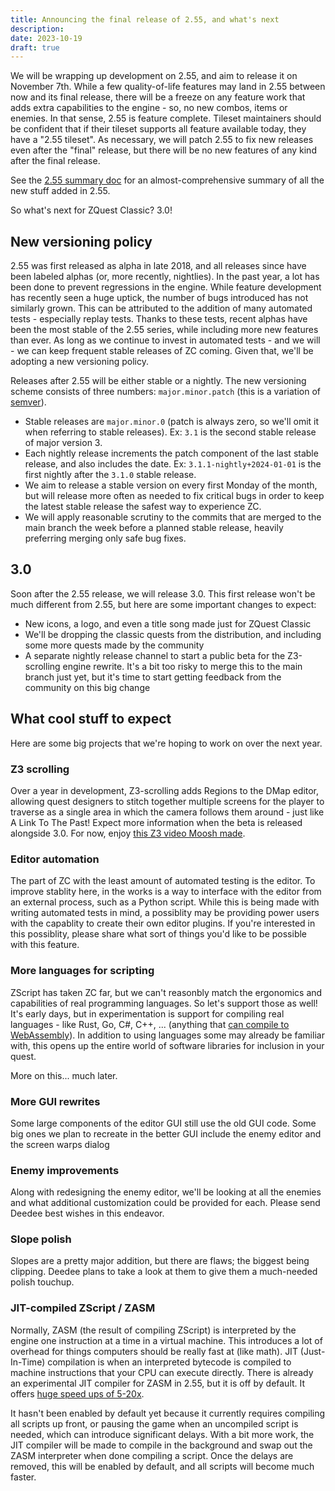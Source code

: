 ```yaml
---
title: Announcing the final release of 2.55, and what's next
description: 
date: 2023-10-19
draft: true
---
```


We will be wrapping up development on 2.55, and aim to release it on November 7th. While a few quality-of-life features may land in 2.55 between now and its final release, there will be a freeze on any feature work that adds extra capabilities to the engine - so, no new combos, items or enemies. In that sense, 2.55 is feature complete. Tileset maintainers should be confident that if their tileset supports all feature available today, they have a "2.55 tileset". As necessary, we will patch 2.55 to fix new releases even after the "final" release, but there will be no new features of any kind after the final release.

See the [2.55 summary doc](/docs/2.55/) for an almost-comprehensive summary of all the new stuff added in 2.55.

So what's next for ZQuest Classic? 3.0!

## New versioning policy

2.55 was first released as alpha in late 2018, and all releases since have been labeled alphas (or, more recently, nightlies). In the past year, a lot has been done to prevent regressions in the engine. While feature development has recently seen a huge uptick, the number of bugs introduced has not similarly grown. This can be attributed to the addition of many automated tests - especially replay tests. Thanks to these tests, recent alphas have been the most stable of the 2.55 series, while including more new features than ever. As long as we continue to invest in automated tests - and we will - we can keep frequent stable releases of ZC coming. Given that, we'll be adopting a new versioning policy.

Releases after 2.55 will be either stable or a nightly. The new versioning scheme consists of three numbers: `major.minor.patch` (this is a variation of [semver](https://semver.org/)).

* Stable releases are `major.minor.0` (patch is always zero, so we'll omit it when referring to stable releases). Ex: `3.1` is the second stable release of major version 3.
* Each nightly release increments the patch component of the last stable release, and also includes the date. Ex: `3.1.1-nightly+2024-01-01` is the first nightly after the `3.1.0` stable release.
* We aim to release a stable version on every first Monday of the month, but will release more often as needed to fix critical bugs in order to keep the latest stable release the safest way to experience ZC.
* We will apply reasonable scrutiny to the commits that are merged to the main branch the week before a planned stable release, heavily preferring merging only safe bug fixes.

## 3.0

Soon after the 2.55 release, we will release 3.0. This first release won't be much different from 2.55, but here are some important changes to expect:

* New icons, a logo, and even a title song made just for ZQuest Classic
* We'll be dropping the classic quests from the distribution, and including some more quests made by the community
* A separate nightly release channel to start a public beta for the Z3-scrolling engine rewrite. It's a bit too risky to merge this to the main branch just yet, but it's time to start getting feedback from the community on this big change

## What cool stuff to expect

Here are some big projects that we're hoping to work on over the next year.

### Z3 scrolling

Over a year in development, Z3-scrolling adds Regions to the DMap editor, allowing quest designers to stitch together multiple screens for the player to traverse as a single area in which the camera follows them around - just like A Link To The Past! Expect more information when the beta is released alongside 3.0. For now, enjoy [this Z3 video Moosh made](https://www.youtube.com/watch?v=KaoIiORMurk&ab_channel=Moosh).

### Editor automation

The part of ZC with the least amount of automated testing is the editor. To improve stablity here, in the works is a way to interface with the editor from an external process, such as a Python script. While this is being made with writing automated tests in mind, a possiblity may be providing power users with the capablity to create their own editor plugins. If you're interested in this possiblity, please share what sort of things you'd like to be possible with this feature.

### More languages for scripting

ZScript has taken ZC far, but we can't reasonbly match the ergonomics and capabilities of real programming languages. So let's support those as well! It's early days, but in experimentation is support for compiling real languages - like Rust, Go, C#, C++, ... (anything that [can compile to WebAssembly](https://github.com/appcypher/awesome-wasm-langs#contents)). In addition to using languages some may already be familiar with, this opens up the entire world of software libraries for inclusion in your quest.

More on this... much later.

### More GUI rewrites

Some large components of the editor GUI still use the old GUI code. Some big ones we plan to recreate in the better GUI include the enemy editor and the screen warps dialog

### Enemy improvements

Along with redesigning the enemy editor, we'll be looking at all the enemies and what additional customization could be provided for each. Please send Deedee best wishes in this endeavor.

### Slope polish

Slopes are a pretty major addition, but there are flaws; the biggest being clipping. Deedee plans to take a look at them to give them a much-needed polish touchup.

### JIT-compiled ZScript / ZASM

Normally, ZASM (the result of compiling ZScript) is interpreted by the engine one instruction at a time in a virtual machine. This introduces a lot of overhead for things computers should be really fast at (like math). JIT (Just-In-Time) compilation is when an interpreted bytecode is compiled to machine instructions that your CPU can execute directly. There is already an experimental JIT compiler for ZASM in 2.55, but it is off by default. It offers [huge speed ups of 5-20x](https://github.com/ZQuestClassic/ZQuestClassic/blob/main/docs/jit.md).

It hasn't been enabled by default yet because it currently requires compiling all scripts up front, or pausing the game when an uncompiled script is needed, which can introduce significant delays. With a bit more work, the JIT compiler will be made to compile in the background and swap out the ZASM interpreter when done compiling a script. Once the delays are removed, this will be enabled by default, and all scripts will become much faster.
